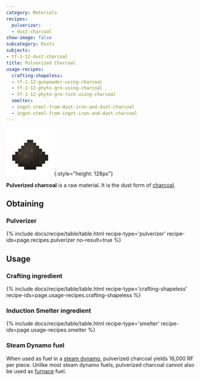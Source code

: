 ```yaml
---
category: Materials
recipes:
  pulverizer:
  - dust-charcoal
show-image: false
subcategory: Dusts
subjects:
- tf-1-12-dust-charcoal
title: Pulverized Charcoal
usage-recipes:
  crafting-shapeless:
  - tf-1-12-gunpowder-using-charcoal
  - tf-1-12-phyto-gro-using-charcoal
  - tf-1-12-phyto-gro-rich-using-charcoal
  smelter:
  - ingot-steel-from-dust-iron-and-dust-charcoal
  - ingot-steel-from-ingot-iron-and-dust-charcoal
---
```


![Pulverized charcoal](/assets/images/docs/1.12/thermal-foundation/dust-charcoal.png){:style="height: 128px"}


**Pulverized charcoal** is a raw material. It is the dust form of
[charcoal](https://minecraft.gamepedia.com/Charcoal).


Obtaining
---------

### Pulverizer
{% include docs/recipe/table/table.html recipe-type='pulverizer' recipe-ids=page.recipes.pulverizer no-result=true %}


Usage
-----

### Crafting ingredient
{% include docs/recipe/table/table.html recipe-type='crafting-shapeless' recipe-ids=page.usage-recipes.crafting-shapeless %}

### Induction Smelter ingredient
{% include docs/recipe/table/table.html recipe-type='smelter' recipe-ids=page.usage-recipes.smelter %}

### Steam Dynamo fuel
When used as fuel in a [steam dynamo](../../thermal-expansion/steam-dynamo/),
pulverized charcoal yields 16,000 RF per piece. Unlike most steam dynamo fuels,
pulverized charcoal cannot also be used as
[furnace](https://minecraft.gamepedia.com/Furnace) fuel.
